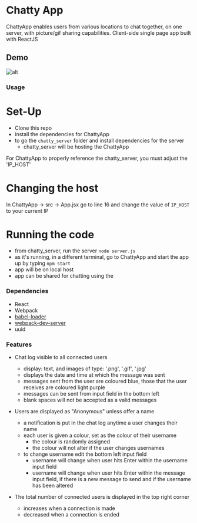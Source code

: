 Chatty App
=====================

ChattyApp enables users from various locations to chat together, on one server, with picture/gif sharing capabilities.
Client-side single page app built with ReactJS

## Demo

![alt](url)

### Usage

# Set-Up

* Clone this repo
* install the dependencies for ChattyApp
* to go the ```chatty_server``` folder and install dependencies for the server
  - chatty_server will be hosting the ChattyApp

For ChattyApp to properly reference the chatty_server, you must adjust the 'IP_HOST'

# Changing the host

In ChattyApp
      -> src -> App.jsx
          go to line 16 and change the value of ```IP_HOST ``` to your current IP

# Running the code
* from chatty_server, run the server
  ``` node server.js ```
* as it's running, in a different terminal, go to ChattyApp and start the app up by typing ```npm start```
 * app will be on local host
 * app can be shared for chatting using the

### Dependencies

* React
* Webpack
* [babel-loader](https://github.com/babel/babel-loader)
* [webpack-dev-server](https://github.com/webpack/webpack-dev-server)
* uuid

### Features

* Chat log visible to all connected users
  * display: text, and images of type: '.png', '.gif', '.jpg'
  * displays the date and time at which the message was sent
  * messages sent from the user are coloured blue, those that the user receives are coloured light purple
  * messages can be sent from input field in the bottom left
  * blank spaces will not be accepted as a valid messages

* Users are displayed as "Anonymous" unless offer a name
  * a notification is put in the chat log anytime a user changes their name
  * each user is given a colour, set as the colour of their username
    * the colour is randomly assigned
    * the colour will not alter if the user changes usernames
  * to change username edit the bottom left input field
    * username will change when user hits Enter within the username input field
    * username will change when user hits Enter within the message input field, if there is a new message to send and if the username has been altered

* The total number of connected users is displayed in the top right corner
  * increases when a connection is made
  * decreased when a connection is ended

